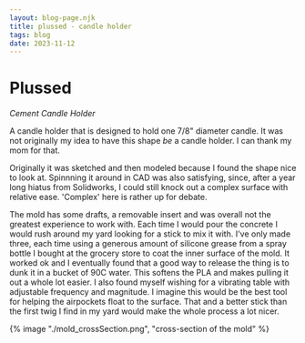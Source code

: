 ```yaml
---
layout: blog-page.njk
title: plussed - candle holder
tags: blog
date: 2023-11-12
---
```


# Plussed
*Cement Candle Holder*

A candle holder that is designed to hold one 7/8" diameter candle. It was not originally my idea to have this shape *be* a candle holder. I can thank my mom for that.

Originally it was sketched and then modeled because I found the shape nice to look at. Spinnning it around in CAD was also satisfying, since, after a year long hiatus from Solidworks, I could still knock out a complex surface with relative ease. 'Complex' here is rather up for debate.

The mold has some drafts, a removable insert and was overall not the greatest experience to work with. Each time I would pour the concrete I would rush around my yard looking for a stick to mix it with. I've only made three, each time using a generous amount of silicone grease from a spray bottle I bought at the grocery store to coat the inner surface of the mold. It worked ok and I eventually found that a good way to release the thing is to dunk it in a bucket of 90C water. This softens the PLA and makes pulling it out a whole lot easier. I also found myself wishing for a vibrating table with adjustable frequency and magnitude. I imagine this would be the best tool for helping the airpockets float to the surface. That and a better stick than the first twig I find in my yard would make the whole process a lot nicer.

{% image "./mold_crossSection.png", "cross-section of the mold" %}